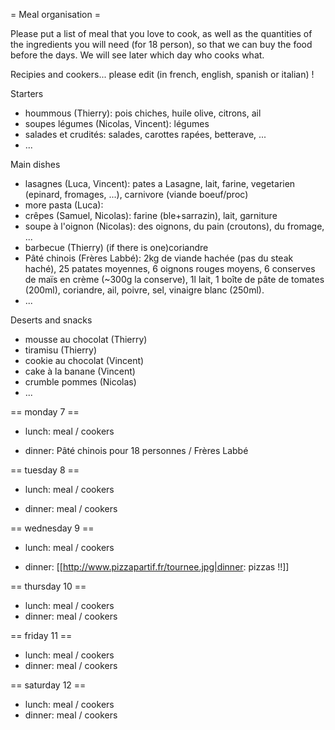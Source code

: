 = Meal organisation =

Please put a list of meal that you love to cook, as well as the quantities of the ingredients you will need (for 18 person), so that we can buy the food before the days. We will see later which day who cooks what.

Recipies and cookers... please edit (in french, english, spanish or italian) !

Starters

 * hoummous (Thierry): pois chiches, huile olive, citrons, ail 
 * soupes légumes (Nicolas, Vincent): légumes
 * salades et crudités: salades, carottes rapées, betterave, ...
 * ...

Main dishes

 * lasagnes (Luca, Vincent): pates a Lasagne, lait, farine, vegetarien (epinard, fromages, ...), carnivore (viande boeuf/proc)
 * more pasta (Luca):
 * crêpes (Samuel, Nicolas): farine (ble+sarrazin), lait, garniture
 * soupe à l'oignon (Nicolas): des oignons, du pain (croutons), du fromage, ...
 * barbecue (Thierry) (if there is one)coriandre
 * Pâté chinois (Frères Labbé): 2kg de viande hachée (pas du steak haché), 25 patates moyennes, 6 oignons rouges moyens, 6 conserves de maïs en crème (~300g la conserve), 1l lait, 1 boîte de pâte de tomates (200ml), coriandre, ail, poivre, sel, vinaigre blanc (250ml).
 * ...

Deserts and snacks

 * mousse au chocolat (Thierry)
 * tiramisu (Thierry)
 * cookie au chocolat (Vincent)
 * cake à la banane (Vincent)
 * crumble pommes (Nicolas)
 * ...

== monday 7 ==

  * lunch: meal / cookers

  * dinner: Pâté chinois pour 18 personnes / Frères Labbé

== tuesday 8 ==

  * lunch: meal / cookers

  * dinner: meal / cookers

== wednesday 9 ==

  * lunch: meal / cookers

  * dinner: [[http://www.pizzapartif.fr/tournee.jpg|dinner: pizzas !!]]

== thursday 10 ==

  * lunch: meal / cookers
  * dinner: meal / cookers

== friday 11 ==

  * lunch: meal / cookers
  * dinner: meal / cookers

== saturday 12 ==

  * lunch: meal / cookers
  * dinner: meal / cookers
